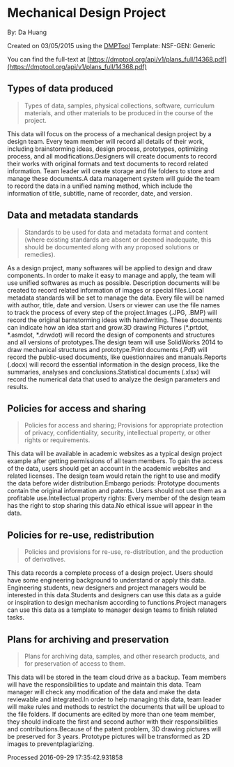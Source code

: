 # Mechanical Design Project

By: Da Huang

Created on 03/05/2015 using the [DMPTool](https://dmp.cdlib.org/) Template: NSF-GEN: Generic

You can find the full-text at [https://dmptool.org/api/v1/plans_full/14368.pdf](https://dmptool.org/api/v1/plans_full/14368.pdf) 

## Types of data produced

> Types of data, samples, physical collections, software, curriculum materials, and other materials to be produced in the course of the project.

This data will focus on the process of a mechanical design project by a design team. Every team member will record all details of their work, including brainstorming ideas, design process, prototypes, optimizing process, and all modifications.Designers will create documents to record their works with original formats and text documents to record related information. Team leader will create storage and file folders to store and manage these documents.A data management system will guide the team to record the data in a unified naming method, which include the information of title, subtitle, name of recorder, date, and version.

## Data and metadata standards 

> Standards to be used for data and metadata format and content (where existing standards are absent or deemed inadequate, this should be documented along with any proposed solutions or remedies).

As a design project, many softwares will be applied to design and draw components. In order to make it easy to manage and apply, the team will use unified softwares as much as possible. Description documents will be created to record related information of images or special files.Local metadata standards will be set to manage the data. Every file will be named with author, title, date and version. Users or viewer can use the file names to track the process of every step of the project.Images (.JPG, .BMP) will record the original barnstorming ideas with handwriting. These documents can indicate how an idea start and grow.3D drawing Pictures (*.prtdot, *.asmdot, *.drwdot) will record the design of components and structures and all versions of prototypes.The design team will use SolidWorks 2014 to draw mechanical structures and prototype.Print documents (.Pdf) will record the public-used documents, like questionnaires and manuals.Reports (.docx) will record the essential information in the design process, like the summaries, analyses and conclusions.Statistical documents (.xlsx) will record the numerical data that used to analyze the design parameters and results.

## Policies for access and sharing

> Policies for access and sharing; Provisions for appropriate protection of privacy, confidentiality, security, intellectual property, or other rights or requirements.

This data will be available in academic websites as a typical design project example after getting permissions of all team members. To gain the access of the data, users should get an account in the academic websites and related licenses. The design team would retain the right to use and modify the data before wider distribution.Embargo periods: Prototype documents contain the original information and patents. Users should not use them as a profitable use.Intellectual property rights: Every member of the design team has the right to stop sharing this data.No ethical issue will appear in the data.

## Policies for re-use, redistribution

> Policies and provisions for re-use, re-distribution, and the production of derivatives.

This data records a complete process of a design project. Users should have some engineering background to understand or apply this data. Engineering students, new designers and project managers would be interested in this data.Students and designers can use this data as a guide or inspiration to design mechanism according to functions.Project managers can use this data as a template to manager design teams to finish related tasks.

## Plans for archiving and preservation

> Plans for archiving data, samples, and other research products, and for preservation of access to them.

This data will be stored in the team cloud drive as a backup. Team members will have the responsibilities to update and maintain this data. Team manager will check any modification of the data and make the data reviewable and integrated.In order to help managing this data, team leader will make rules and methods to restrict the documents that will be upload to the file folders. If documents are edited by more than one team member, they should indicate the first and second author with their responsibilities and contributions.Because of the patent problem, 3D drawing pictures will be preserved for 3 years. Prototype pictures will be transformed as 2D images to preventplagiarizing.

Processed 2016-09-29 17:35:42.931858

